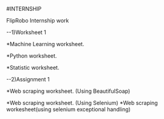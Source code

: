 #INTERNSHIP

FlipRobo Internship work

--1)Worksheet 1

*Machine Learning worksheet.

*Python worksheet.

*Statistic worksheet.

--2)Assignment 1

*Web scraping worksheet. (Using BeautifulSoap)

*Web scraping worksheet. (Using Selenium)
*Web scraping workesheet(using selenium exceptional handling)
